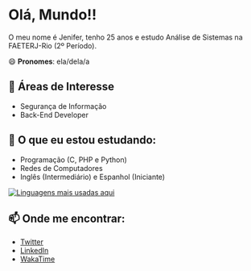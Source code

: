 # Olá, Mundo!! 

O meu nome é Jenifer, tenho 25 anos e estudo Análise de Sistemas na FAETERJ-Rio (2º Período). 

😄 **Pronomes**: ela/dela/a


## 🔭 Áreas de Interesse

 - Segurança de Informação
 - Back-End Developer


## 🌱 O que eu estou estudando:

 - Programação (C, PHP e Python)
 - Redes de Computadores
 - Inglês (Intermediário) e Espanhol (Iniciante)


<!--
**spaceWitch97/bruxa-espacial** is a ✨ _special_ ✨ repository because its `README.md` (this file) appears on your GitHub profile.

Here are some ideas to get you started:

- 🔭 I’m currently working on ...
- 🌱 I’m currently learning ...
- 👯 I’m looking to collaborate on ...
- 🤔 I’m looking for help with ...
- 💬 Ask me about ...
- 📫 How to reach me: ...
- 😄 Pronouns: ...
- ⚡ Fun fact: ...
-->

<!--START_SECTION:waka-->
<!--END_SECTION:waka-->

[![Linguagens mais usadas aqui](https://github-readme-stats.vercel.app/api/top-langs/?username=bruxa-espacial&layout=compact&theme=synthwave&langs_count=6)](https://github.com/anuraghazra/github-readme-stats)


## 📫 Onde me encontrar:

 - [Twitter](https://twitter.com/bruxa_espacial)
 - [LinkedIn](https://www.linkedin.com/in/jen-angelo/)
 - [WakaTime](https://wakatime.com/@bruxa_espacial)

